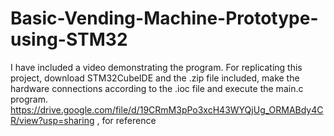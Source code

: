 # Basic-Vending-Machine-Prototype-using-STM32
I have included a video demonstrating the program.
For replicating this project, download STM32CubeIDE and the .zip file included, make the hardware connections according to the .ioc file and execute the main.c program. 
https://drive.google.com/file/d/19CRmM3pPo3xcH43WYQjUg_ORMABdy4CR/view?usp=sharing , for reference
